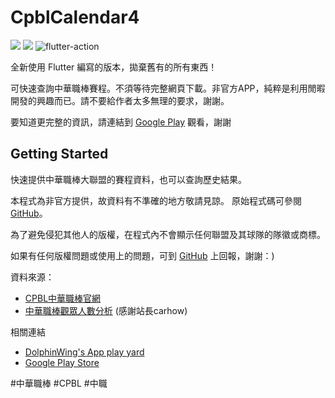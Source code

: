 # CpblCalendar4
![](https://img.shields.io/github/v/release/DolphinWing/CpblCalendarProject) ![](https://img.shields.io/github/issues/DolphinWing/CpblCalendarProject) ![flutter-action](https://github.com/DolphinWing/CpblCalendarProject/workflows/flutter-action/badge.svg)

全新使用 Flutter 編寫的版本，拋棄舊有的所有東西！

可快速查詢中華職棒賽程。不須等待完整網頁下載。非官方APP，純粹是利用閒暇開發的興趣而已。請不要給作者太多無理的要求，謝謝。

要知道更完整的資訊，請連結到 [Google Play](https://play.google.com/store/apps/details?id=dolphin.android.apps.CpblCalendar3) 觀看，謝謝

## Getting Started

快速提供中華職棒大聯盟的賽程資料，也可以查詢歷史結果。

本程式為非官方提供，故資料有不準確的地方敬請見諒。
原始程式碼可參閱 [GitHub](https://github.com/DolphinWing/CpblCalendarProject)。

為了避免侵犯其他人的版權，在程式內不會顯示任何聯盟及其球隊的隊徽或商標。

如果有任何版權問題或使用上的問題，可到 [GitHub](https://github.com/DolphinWing/CpblCalendarProject/issues) 上回報，謝謝：)

資料來源：
* [CPBL中華職棒官網](http://www.cpbl.com.tw/)
* [中華職棒觀眾人數分析](http://zxc22.idv.tw) (感謝站長carhow)

相關連結
* [DolphinWing's App play yard](https://plus.google.com/u/0/communities/117125774226013120188)
* [Google Play Store](https://play.google.com/store/apps/details?id=dolphin.android.apps.CpblCalendar3)

\#中華職棒 \#CPBL \#中職
